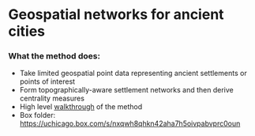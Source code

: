 # Geospatial networks for ancient cities

### What the method does:
* Take limited geospatial point data representing ancient settlements or points of interest
* Form topographically-aware settlement networks and then derive centrality measures
* High level [walkthrough](https://docs.google.com/presentation/d/1VSjuJCoxzvESEjdDCCxa6Nm0wZNgn3JCjob6fSbhjno/) of the method
* Box folder: https://uchicago.box.com/s/nxqwh8qhkn42aha7h5oivpabvprc0oun
